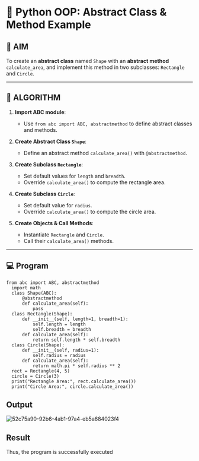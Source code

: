 # 🐍 Python OOP: Abstract Class & Method Example

## 🎯 AIM

To create an **abstract class** named `Shape` with an **abstract method** `calculate_area`, and implement this method in two subclasses: `Rectangle` and `Circle`.

---

## 🧠 ALGORITHM

1. **Import ABC module**:
   - Use `from abc import ABC, abstractmethod` to define abstract classes and methods.

2. **Create Abstract Class `Shape`**:
   - Define an abstract method `calculate_area()` with `@abstractmethod`.

3. **Create Subclass `Rectangle`**:
   - Set default values for `length` and `breadth`.
   - Override `calculate_area()` to compute the rectangle area.

4. **Create Subclass `Circle`**:
   - Set default value for `radius`.
   - Override `calculate_area()` to compute the circle area.

5. **Create Objects & Call Methods**:
   - Instantiate `Rectangle` and `Circle`.
   - Call their `calculate_area()` methods.

---

## 💻 Program
```
from abc import ABC, abstractmethod
  import math
  class Shape(ABC):
      @abstractmethod
      def calculate_area(self):
          pass
  class Rectangle(Shape):
      def __init__(self, length=1, breadth=1):
          self.length = length
          self.breadth = breadth
      def calculate_area(self):
          return self.length * self.breadth
  class Circle(Shape):
      def __init__(self, radius=1):
          self.radius = radius
      def calculate_area(self):
          return math.pi * self.radius ** 2
  rect = Rectangle(4, 5)
  circle = Circle(3)
  print("Rectangle Area:", rect.calculate_area())
  print("Circle Area:", circle.calculate_area())
```
## Output
![52c75a90-92b6-4ab1-97a4-eb5a684023f4](https://github.com/user-attachments/assets/7f83fcfa-7fdc-49b9-b4e4-6332fea0d570)

## Result
Thus, the program is successfully executed
